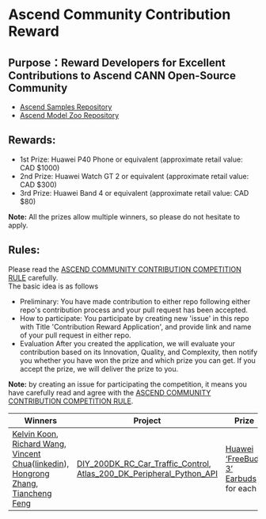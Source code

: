 # Ascend Community Contribution Reward
## Purpose：Reward Developers for Excellent Contributions to Ascend CANN Open-Source Community 
   - [Ascend Samples Repository](https://github.com/Ascend/samples) 
   - [Ascend Model Zoo Repository](https://github.com/Ascend/modelzoo)
## Rewards:
  - 1st Prize: Huawei P40 Phone or equivalent (approximate retail value: CAD $1000)
  - 2nd Prize: Huawei Watch GT 2 or equivalent (approximate retail value: CAD $300)
  - 3rd Prize: Huawei Band 4 or equivalent (approximate retail value: CAD $80)

**Note:** All the prizes allow multiple winners, so please do not hesitate to apply.

## Rules:
Please read the [ASCEND COMMUNITY CONTRIBUTION COMPETITION RULE](ASCEND_COMMUNITY_CONTRIBUTION_COMPETITION_RULES.md) carefully.  
The basic idea is as follows

- Preliminary:
   You have made contribution to either repo following either repo's contribution process and your pull request has been accepted.
- How to participate:
   You participate by creating new 'issue' in this repo with Title 'Contribution Reward Application', and provide link and name of your pull request in either repo.
- Evaluation
   After you created the application, we will evaluate your contribution based on its Innovation, Quality, and Complexity, then notify you whether you have won the prize and which prize you can get. If you accept the prize, we will deliver the prize to you.

**Note:** by creating an issue for participating the competition, it means you have carefully read and agree with the [ASCEND COMMUNITY CONTRIBUTION COMPETITION RULE](ASCEND_COMMUNITY_CONTRIBUTION_COMPETITION_RULES.md).
 
| Winners       | Project       | Prize         |
| ------------- | ------------- | ------------- |
| [Kelvin Koon](https://github.com/kelvinkoon), [Richard Wang](www.linkedin.com/in/ziyu-wang-2035b819), [Vincent Chua](https://github.com/vinchua)([linkedin](https://ca.linkedin.com/in/vincent-chua)), [Hongrong Zhang](https://github.com/WilliamZhangHR), [Tiancheng Feng](www.linkedin.com/in/tiancheng-feng-89704521a) | [DIY_200DK_RC_Car_Traffic_Control](https://gitee.com/ascend/samples/tree/master/python/contrib/DIY_200DK_RC_Car), [Atlas_200_DK_Peripheral_Python_API](https://gitee.com/ascend/samples/tree/master/python/level1_single_api/5_200dk_peripheral) |[Huawei ‘FreeBuds 3’ Earbuds](https://consumer.huawei.com/en/headphones/freebuds3/) for each |
